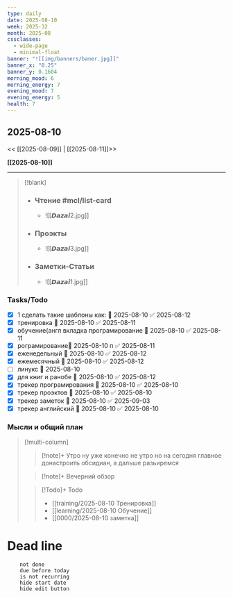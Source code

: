 ```yaml
---
type: daily
date: 2025-08-10
week: 2025-32
month: 2025-08
cssclasses:
  - wide-page
  - minimal-float
banner: "![[img/banners/baner.jpg]]"
banner_x: "0.25"
banner_y: 0.1604
morning_mood: 6
morning_energy: 7
evening_mood: 7
evening_energy: 5
health: 7
---
```

## 2025-08-10

<< [[2025-08-09]] | [[2025-08-11]]>>

**[[2025-08-10]]**

---

> [!blank]
> - ### **Чтение** #mcl/list-card
> 	- ![[𝘿𝙖𝙯𝙖𝙞2.jpg]]
> 
> - ### **Проэкты**
> 	- ![[𝘿𝙖𝙯𝙖𝙞3.jpg]]
> 
> - ### **Заметки-Статьи**
> 	- ![[𝘿𝙖𝙯𝙖𝙞1.jpg]]

### Tasks/Todo
<!-- UNCOMMENT TO ADD TASKS - [ ] Dummy Task -->
- [x] 1 сделать такие шаблоны как: 📅 2025-08-10 ✅ 2025-08-12
 - [x] тренировка 📅 2025-08-10 ✅ 2025-08-11
 - [x] обучение(англ вкладка програмирование 📅 2025-08-10 ✅ 2025-08-11
 - [x] рограмирование📅 2025-08-10  п ✅ 2025-08-11
 - [x] еженедельный 📅 2025-08-10 ✅ 2025-08-12
 - [x] ежемесячный 📅 2025-08-10 ✅ 2025-08-12
 - [ ] линукс 📅 2025-08-10
 - [x] для книг и ранобе 📅 2025-08-10 ✅ 2025-08-12
 - [x] трекер програмирования 📅 2025-08-10 ✅ 2025-08-10
 - [x] трекер проэктов 📅 2025-08-10 ✅ 2025-08-10
 - [x] трекер заметок 📅 2025-08-10 ✅ 2025-09-03
 - [x] трекер английский 📅 2025-08-10 ✅ 2025-08-10

### Мысли и общий план
> [!multi-column]
> > [!note]+ Утро
> > ну уже конечно не утро но
> > на сегодня главное донастроить обсидиан, а дальше разьиремся
>
> > [!note]+ Вечерний обзор
> > 
>
> > [!Todo]+ Todo
> > - [[training/2025-08-10  Тренировка]]
> > - [[learning/2025-08-10 Обучение]]
> > - [[0000/2025-08-10 заметка]]


# Dead line

```tasks
	not done
	due before today
	is not recurring
	hide start date
	hide edit button
```